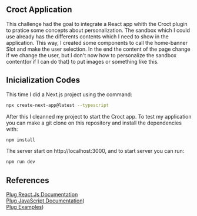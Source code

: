 ## Croct Application

This challenge had the goal to integrate a React app whith the Croct plugin to pratice some concepts about personalization. The sandbox which I could use already has the differents contents which I need to show in the application. This way, I created some components to call the home-banner Slot and make the user selection. In the end the content of the page change if we change the user, but I don't now how to personalize the sandbox content(or if I can do that) to put images or something like this.

## Inicialization Codes

This time I did a Next.js project using the command:
```bash
npx create-next-app@latest --typescript
```
After this I cleanned my project to start the Croct app. To test my application you can make a git clone on this repository and install the dependencies with:
```bash
npm install
```
The server start on http://localhost:3000, and to start server you can run:
```bash
npm run dev
```

## References

[Plug React.Js Documentation](https://github.com/croct-tech/plug-react)<br>
[Plug JavaScript Documentation](https://github.com/croct-tech/plug-js))<br>
[Plug Examples](https://github.com/croct-tech/plug-react/tree/master/examples))<br>
